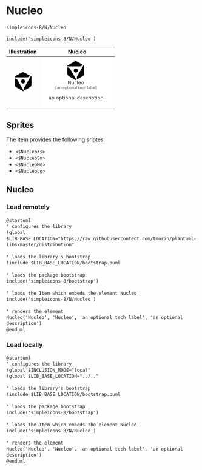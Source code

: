 # Nucleo


```text
simpleicons-8/N/Nucleo
```

```text
include('simpleicons-8/N/Nucleo')
```



| Illustration | Nucleo |
| :---: | :---: |
| ![illustration for Illustration](../../simpleicons-8/N/Nucleo.png) | ![illustration for Nucleo](../../simpleicons-8/N/Nucleo.Local.png) |



## Sprites
The item provides the following sriptes:

- `<$NucleoXs>`
- `<$NucleoSm>`
- `<$NucleoMd>`
- `<$NucleoLg>`





## Nucleo

### Load remotely
```plantuml
@startuml
' configures the library
!global $LIB_BASE_LOCATION="https://raw.githubusercontent.com/tmorin/plantuml-libs/master/distribution"

' loads the library's bootstrap
!include $LIB_BASE_LOCATION/bootstrap.puml

' loads the package bootstrap
include('simpleicons-8/bootstrap')

' loads the Item which embeds the element Nucleo
include('simpleicons-8/N/Nucleo')

' renders the element
Nucleo('Nucleo', 'Nucleo', 'an optional tech label', 'an optional description')
@enduml
```

### Load locally
```plantuml
@startuml
' configures the library
!global $INCLUSION_MODE="local"
!global $LIB_BASE_LOCATION="../.."

' loads the library's bootstrap
!include $LIB_BASE_LOCATION/bootstrap.puml

' loads the package bootstrap
include('simpleicons-8/bootstrap')

' loads the Item which embeds the element Nucleo
include('simpleicons-8/N/Nucleo')

' renders the element
Nucleo('Nucleo', 'Nucleo', 'an optional tech label', 'an optional description')
@enduml
```

